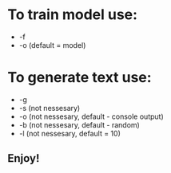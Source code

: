 # To train model use:
- -f <text file name>
- -o <model name to save> (default = model)

# To generate text use:
- -g <model name>
- -s <seed> (not nessesary)
- -o <output text file name to save> (not nessesary, default - console output)
- -b <begin word to text generation> (not nessesary, default - random)
- -l <required text length> (not nessesary, default = 10)

## Enjoy!